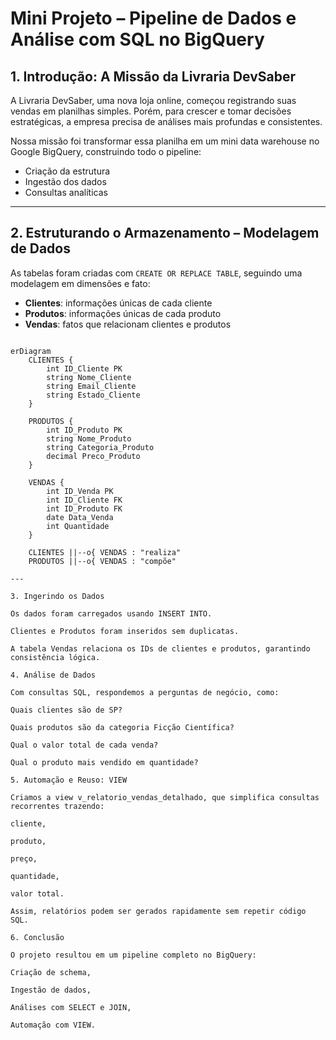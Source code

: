 
# Mini Projeto – Pipeline de Dados e Análise com SQL no BigQuery

## 1. Introdução: A Missão da Livraria DevSaber

A Livraria DevSaber, uma nova loja online, começou registrando suas vendas em planilhas simples. Porém, para crescer e tomar decisões estratégicas, a empresa precisa de análises mais profundas e consistentes.

Nossa missão foi transformar essa planilha em um mini data warehouse no Google BigQuery, construindo todo o pipeline:

- Criação da estrutura
- Ingestão dos dados
- Consultas analíticas

---

## 2. Estruturando o Armazenamento – Modelagem de Dados

As tabelas foram criadas com `CREATE OR REPLACE TABLE`, seguindo uma modelagem em dimensões e fato:

- **Clientes**: informações únicas de cada cliente  
- **Produtos**: informações únicas de cada produto  
- **Vendas**: fatos que relacionam clientes e produtos  

```

erDiagram
    CLIENTES {
        int ID_Cliente PK
        string Nome_Cliente
        string Email_Cliente
        string Estado_Cliente
    }

    PRODUTOS {
        int ID_Produto PK
        string Nome_Produto
        string Categoria_Produto
        decimal Preco_Produto
    }

    VENDAS {
        int ID_Venda PK
        int ID_Cliente FK
        int ID_Produto FK
        date Data_Venda
        int Quantidade
    }

    CLIENTES ||--o{ VENDAS : "realiza"
    PRODUTOS ||--o{ VENDAS : "compõe"

---

3. Ingerindo os Dados

Os dados foram carregados usando INSERT INTO.

Clientes e Produtos foram inseridos sem duplicatas.

A tabela Vendas relaciona os IDs de clientes e produtos, garantindo consistência lógica.

4. Análise de Dados

Com consultas SQL, respondemos a perguntas de negócio, como:

Quais clientes são de SP?

Quais produtos são da categoria Ficção Científica?

Qual o valor total de cada venda?

Qual o produto mais vendido em quantidade?

5. Automação e Reuso: VIEW

Criamos a view v_relatorio_vendas_detalhado, que simplifica consultas recorrentes trazendo:

cliente,

produto,

preço,

quantidade,

valor total.

Assim, relatórios podem ser gerados rapidamente sem repetir código SQL.

6. Conclusão

O projeto resultou em um pipeline completo no BigQuery:

Criação de schema,

Ingestão de dados,

Análises com SELECT e JOIN,

Automação com VIEW.
